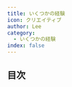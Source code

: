 ```yaml
---
title: いくつかの経験
icon: クリエイティブ
author: Lee
category:
  - いくつかの経験
index: false
---
```


## 目次

<ArticlesMenu />
